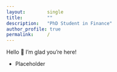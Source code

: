 ```yaml
---
layout:        single
title:         ""
description:   "PhD Student in Finance"
author_profile: true
permalink:     /
---
```


Hello 👋 I’m glad you’re here!  
- Placeholder
